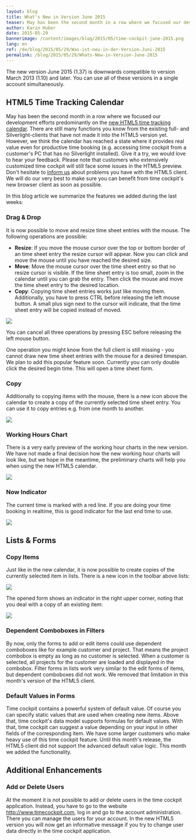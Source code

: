 ```yaml
---
layout: blog
title: What's New in Version June 2015
teaser: May has been the second month in a row where we focused our development efforts predominantly on the new HTML5 time tracking calendar. We think the calendar has reached a state where it provides real value even for productive time booking. Give it a try, we would love to hear your feedback.
author: Karin Huber
date: 2015-05-29
bannerimage: /content/images/blog/2015/05/time-cockpit-june-2015.png
lang: en
ref: /de/blog/2015/05/29/Was-ist-neu-in-der-Version-Juni-2015
permalink: /blog/2015/05/29/Whats-New-in-Version-June-2015
---
```


<p xmlns="http://www.w3.org/1999/xhtml">The new version June 2015 (1.37) is downwards compatible to version March 2013 (1.10) and later. You can use all of these versions in a single account simultaneously.</p><h2 xmlns="http://www.w3.org/1999/xhtml">HTML5 Time Tracking Calendar
<br /></h2><p xmlns="http://www.w3.org/1999/xhtml">May has been the second month in a row where we focused our development efforts predominantly on the <a href="https://web.timecockpit.com" target="_blank">new HTML5 time tracking calendar</a>. There are still many functions you know from the existing full- and Silverlight-clients that have not made it into the HTML5 version yet. However, we think the calendar has reached a state where it provides real value even for productive time booking (e.g. accessing time cockpit from a customer's PC that has no Silverlight installed). Give it a try, we would love to hear your feedback. Please note that customers who extensively customized time cockpit will still face some issues in the HTML5 preview. Don't hesitate to <a href="mailto:support@timecockpit.com">inform us</a> about problems you have with the HTML5 client. We will do our very best to make sure you can benefit from time cockpit's new browser client as soon as possible.</p><p xmlns="http://www.w3.org/1999/xhtml">In this blog article we summarize the features we added during the last weeks:<br /></p><h3 xmlns="http://www.w3.org/1999/xhtml">Drag &amp; Drop
<br /></h3><p xmlns="http://www.w3.org/1999/xhtml">It is now possible to move and resize time sheet entries with the mouse. The following operations are possible:</p><ul xmlns="http://www.w3.org/1999/xhtml">
  <li>
    <strong>Resize</strong>: If you move the mouse cursor over the top or bottom border of an time sheet entry the resize cursor will appear. Now you can click and move the mouse until you have reached the desired size.
<br /></li>
  <li>
    <strong>Move</strong>: Move the mouse cursor over the time sheet entry so that no resize cursor is visible. If the time sheet entry is too small, zoom in the calendar until you can grab the entry. Then click the mouse and move the time sheet entry to the desired location.</li>
  <li>
    <strong>Copy</strong>: Copying time sheet entries works just like moving them. Additionally, you have to press CTRL before releasing the left mouse button. A small plus sign next to the cursor will indicate, that the time sheet entry will be copied instead of moved.</li>
</ul><p xmlns="http://www.w3.org/1999/xhtml">
  <img src="{{site.baseurl}}/content/images/blog/2015/05/copy-time-sheet-entry-with-mouse.gif" />
</p><p xmlns="http://www.w3.org/1999/xhtml">You can cancel all three operations by pressing ESC before releasing the left mouse button.</p><p xmlns="http://www.w3.org/1999/xhtml">One operation you might know from the full client is still missing - you cannot draw new time sheet entries with the mouse for a desired timespan. We plan to add this popular feature soon. Currently you can only double click the desired begin time. This will open a time sheet form.</p><h3 xmlns="http://www.w3.org/1999/xhtml">Copy</h3><p xmlns="http://www.w3.org/1999/xhtml">Additionally to copying items with the mouse, there is a new icon above the calendar to create a copy of the currently selected time sheet entry. You can use it to copy entries e.g. from one month to another.</p><p xmlns="http://www.w3.org/1999/xhtml">
  <img src="{{site.baseurl}}/content/images/blog/2015/05/copy-time-sheet-entry.png" />
</p><h3 xmlns="http://www.w3.org/1999/xhtml">Working Hours Chart</h3><p xmlns="http://www.w3.org/1999/xhtml">There is a very early preview of the working hour charts in the new version. We have not made a final decision how the new working hour charts will look like, but we hope in the meantime, the preliminary charts will help you when using the new HTML5 calendar.</p><p xmlns="http://www.w3.org/1999/xhtml">
  <img src="{{site.baseurl}}/content/images/blog/2015/05/working-hours-chart.png" />
</p><h3 xmlns="http://www.w3.org/1999/xhtml">Now Indicator</h3><p xmlns="http://www.w3.org/1999/xhtml">The current time is marked with a red line. If you are doing your time booking in realtime, this is good indicator for the last end time to use.</p><p xmlns="http://www.w3.org/1999/xhtml">
  <img src="{{site.baseurl}}/content/images/blog/2015/05/now-indicator.png" />
</p><h2 xmlns="http://www.w3.org/1999/xhtml">Lists &amp; Forms</h2><h3 xmlns="http://www.w3.org/1999/xhtml">Copy Items</h3><p xmlns="http://www.w3.org/1999/xhtml">Just like in the new calendar, it is now possible to create copies of the currently selected item in lists. There is a new icon in the toolbar above lists:</p><p xmlns="http://www.w3.org/1999/xhtml">
  <img src="{{site.baseurl}}/content/images/blog/2015/05/copy-entity.png" />
</p><p xmlns="http://www.w3.org/1999/xhtml">The opened form shows an indicator in the right upper corner, noting that you deal with a copy of an existing item:<br /></p><p xmlns="http://www.w3.org/1999/xhtml">
  <img src="{{site.baseurl}}/content/images/blog/2015/05/copy-item-form.png" />
</p><h3 xmlns="http://www.w3.org/1999/xhtml">Dependent Comboboxes in Filters</h3><p xmlns="http://www.w3.org/1999/xhtml">By now, only the forms to add or edit items could use dependent comboboxes like for example customer and project. That means the project combobox is empty as long as no customer is selected. When a customer is selected, all projects for the customer are loaded and displayed in the combobox. Filter forms in lists work very similar to the edit forms of items, but dependent comboboxes did not work. We removed that limitation in this month's version of the HTML5 client.</p><h3 xmlns="http://www.w3.org/1999/xhtml">Default Values in Forms</h3><p xmlns="http://www.w3.org/1999/xhtml">Time cockpit contains a powerful system of default value. Of course you can specify static values that are used when creating new items. Above that, time cockpit's data model supports formulas for default values. With that, time cockpit can suggest a value depending on your input in other fields of the corresponding item. We have some larger customers who make heavy use of this time cockpit feature. Until this month's release, the HTML5 client did not support the advanced default value logic. This month we added the functionality. </p><h2 xmlns="http://www.w3.org/1999/xhtml">Additional Enhancements</h2><h3 xmlns="http://www.w3.org/1999/xhtml">Add or Delete Users</h3><p xmlns="http://www.w3.org/1999/xhtml">At the moment it is not possible to add or delete users in the time cockpit application. Instead, you have to go to the website <a href="http://www.timecockpit.com">http://www.timecockpit.com</a>, log in and go to the account administration. There you can manage the users for your account. In the new HTML5 version you will now get an informative message if you try to change user data directly in the time cockpit application.</p>